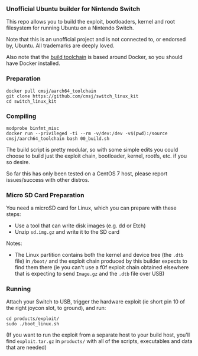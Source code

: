 ### Unofficial Ubuntu builder for Nintendo Switch

This repo allows you to build the exploit, bootloaders, kernel and root filesystem for running Ubuntu on a Nintendo Switch.

Note that this is an unofficial project and is not connected to, or endorsed by, Ubuntu. All trademarks are deeply loved.

Also note that the [build toolchain](https://hub.docker.com/r/cmsj/aarch64_toolchain/) is based around Docker, so you should have Docker installed.

### Preparation

```
docker pull cmsj/aarch64_toolchain
git clone https://github.com/cmsj/switch_linux_kit
cd switch_linux_kit
```

### Compiling

```
modprobe binfmt_misc
docker run --privileged -ti --rm -v/dev:/dev -v$(pwd):/source cmsj/aarch64_toolchain bash 00_build.sh
```

The build script is pretty modular, so with some simple edits you could choose to build just the exploit chain, bootloader, kernel, rootfs, etc. if you so desire.

So far this has only been tested on a CentOS 7 host, please report issues/success with other distros.

### Micro SD Card Preparation

You need a microSD card for Linux, which you can prepare with these steps:

* Use a tool that can write disk images (e.g. dd or Etch)
* Unzip `sd.img.gz` and write it to the SD card

Notes:

* The Linux partition contains both the kernel and device tree (the `.dtb` file) in `/boot/` and the exploit chain produced by this builder expects to find them there (ie you can't use a f0f exploit chain obtained elsewhere that is expecting to send `Image.gz` and the `.dtb` file over USB)

### Running

Attach your Switch to USB, trigger the hardware exploit (ie short pin 10 of the right joycon slot, to ground), and run:

```
cd products/exploit/
sudo ./boot_linux.sh
```

(If you want to run the exploit from a separate host to your build host, you'll find `exploit.tar.gz` in `products/` with all of the scripts, executables and data that are needed)
